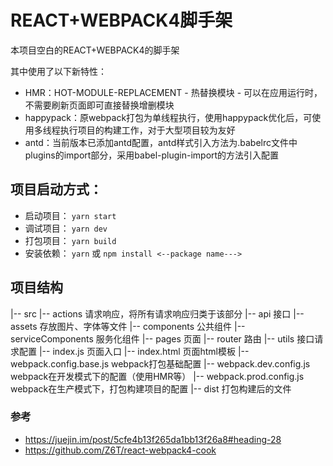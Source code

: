 # REACT+WEBPACK4脚手架
本项目空白的REACT+WEBPACK4的脚手架

其中使用了以下新特性：
* HMR：HOT-MODULE-REPLACEMENT - 热替换模块 - 可以在应用运行时，不需要刷新页面即可直接替换增删模块
* happypack：原webpack打包为单线程执行，使用happypack优化后，可使用多线程执行项目的构建工作，对于大型项目较为友好
* antd：当前版本已添加antd配置，antd样式引入方法为.babelrc文件中plugins的import部分，采用babel-plugin-import的方法引入配置

## 项目启动方式：
* 启动项目： ```yarn start```
* 调试项目： ```yarn dev```
* 打包项目： ```yarn build```
* 安装依赖： ```yarn``` 或 ```npm install <--package name--->```

## 项目结构
|-- src
    |-- actions 请求响应，将所有请求响应归类于该部分
    |-- api 接口
    |-- assets 存放图片、字体等文件
    |-- components 公共组件
    |-- serviceComponents 服务化组件
    |-- pages 页面
    |-- router 路由
    |-- utils 接口请求配置
    |-- index.js 页面入口
    |-- index.html 页面html模板
|-- webpack.config.base.js webpack打包基础配置
|-- webpack.dev.config.js webpack在开发模式下的配置（使用HMR等）
|-- webpack.prod.config.js webpack在生产模式下，打包构建项目的配置
|-- dist 打包构建后的文件

### 参考
* https://juejin.im/post/5cfe4b13f265da1bb13f26a8#heading-28
* https://github.com/Z6T/react-webpack4-cook
